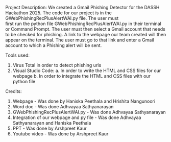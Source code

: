 Project Description: 
We created a Gmail Phishing Detector for the DASSH Hackathon 2025. The code for our project is in the GWebPhishingRecPlusAlertWAI.py file. The user must  
first run the python file GWebPhishingRecPlusAlertWAI.py in their terminal or Command Prompt. The user must then select a Gmail account that needs to be checked for phishing. 
A link to the webpage our team created will then appear on the terminal. The user must go to that link and enter a Gmail account to which a Phishing alert will be sent. 

Tools used:
1. Virus Total in order to detect phishing urls
2. Visual Studio Code:
    a. In order to write the HTML and CSS files for our webpage 
    b. In order to integrate the HTML and CSS files with our python file

Credits:
1. Webpage - Was done by Haniska Peethala and Hrishita Nangunoori
2. Word doc - Was done Adhvayaa Sathyanarayan
3. GWebPhishingRecPlusAlertWAI.py - Was done Adhvayaa Sathyanarayan
4. Integration of our webpage and py file - Was done Adhvayaa Sathyanarayan and Haniska Peethala
5. PPT - Was done by Arshpreet Kaur
6. Youtube video - Was done by Arshpreet Kaur
